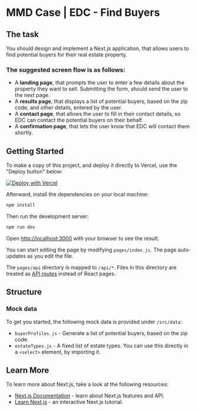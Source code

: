 # MMD Case | EDC - Find Buyers

## The task

You should design and implement a Next.js application, that allows users to find potential buyers for their real estate property.

### The suggested screen flow is as follows:

- A **landing page**, that prompts the user to enter a few details about the property they want to sell. Submitting the form, should send the user to the next page.
- A **results page**, that displays a list of potential buyers, based on the zip code, and other details, entered by the user.
- A **contact page**, that allows the user to fill in their contact details, so EDC can contact the potential buyers on their behalf.
- A **confirmation page**, that lets the user know that EDC will contact them shortly.

## Getting Started

To make a copy of this project, and deploy it directly to Vercel, use the "Deploy button" below:

[![Deploy with Vercel](https://vercel.com/button)](https://vercel.com/new/clone?repository-url=https%3A%2F%2Fgithub.com%2Fcharlie-tango%2Fmmd-case)

Afterward, install the dependencies on your local machine:

```bash
npm install
```

Then run the development server:

```bash
npm run dev
```

Open [http://localhost:3000](http://localhost:3000) with your browser to see the result.

You can start editing the page by modifying `pages/index.js`. The page auto-updates as you edit the file.

The `pages/api` directory is mapped to `/api/*`. Files in this directory are treated as [API routes](https://nextjs.org/docs/api-routes/introduction) instead of React pages.

## Structure

### Mock data

To get you started, the following mock data is provided under `/src/data`:

- `buyerProfiles.js` - Generate a list of potential buyers, based on the zip code.
- `estateTypes.js` - A fixed list of estate types. You can use this directly in a `<select>` element, by importing it.

## Learn More

To learn more about Next.js, take a look at the following resources:

- [Next.js Documentation](https://nextjs.org/docs) - learn about Next.js features and API.
- [Learn Next.js](https://nextjs.org/learn) - an interactive Next.js tutorial.
